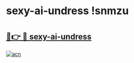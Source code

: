 # sexy-ai-undress !snmzu

# <h2><a href="https://8a26pa.esa.edu.pl?title=sexy-ai-undress&ref=snmzu">🔗👉 🔴 sexy-ai-undress</a></h2>

[![acn](https://github.com/user-attachments/assets/0f9c940e-d8b0-45ae-aac7-cd30a18b3e1c)](https://8a26pa.esa.edu.pl?title=sexy-ai-undress&ref=snmzu)

